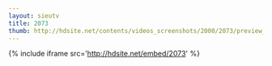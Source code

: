 ```yaml
---
layout: sieutv
title: 2073
thumb: http://hdsite.net/contents/videos_screenshots/2000/2073/preview_360p.mp4.jpg
---
```

{% include iframe src='http://hdsite.net/embed/2073' %}
 
